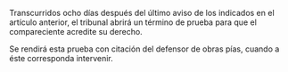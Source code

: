 Transcurridos ocho días después del último aviso de los indicados en el artículo anterior, el tribunal abrirá un término de prueba para que el compareciente acredite su derecho.

Se rendirá esta prueba con citación del defensor de obras pías, cuando a éste corresponda intervenir.